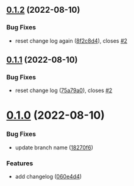## [0.1.2](https://github.com/marcgalloway/greetings-ci/compare/v0.1.1...v0.1.2) (2022-08-10)


### Bug Fixes

* reset change log again ([8f2c8d4](https://github.com/marcgalloway/greetings-ci/commit/8f2c8d479386e8068f72cca4b3cff8789d4e4739)), closes [#2](https://github.com/marcgalloway/greetings-ci/issues/2)



## [0.1.1](https://github.com/marcgalloway/greetings-ci/compare/v0.1.0...v0.1.1) (2022-08-10)


### Bug Fixes

* reset change log ([75a79a0](https://github.com/marcgalloway/greetings-ci/commit/75a79a00e690b238315af8adcd9806c3178bd8ad)), closes [#2](https://github.com/marcgalloway/greetings-ci/issues/2)



# [0.1.0](https://github.com/marcgalloway/greetings-ci/compare/060e4d4fab0e63430a65d523f2e728ba52a7eeb1...v0.1.0) (2022-08-10)


### Bug Fixes

* update branch name ([18270f6](https://github.com/marcgalloway/greetings-ci/commit/18270f602094df3e04eaba0566daccb21d6ab0c4))


### Features

* add changelog ([060e4d4](https://github.com/marcgalloway/greetings-ci/commit/060e4d4fab0e63430a65d523f2e728ba52a7eeb1))



